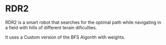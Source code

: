 # RDR2
RDR2 is a smart robot that searches for the optimal path while navigating in a field with hills of different terain dificulties.

It uses a Custom version of the BFS Algorith with weights.
